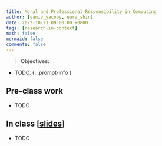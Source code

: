 ```yaml
---
title: Moral and Professional Responsibility in Computing
author: [yaniv_yacoby, eura_shin]
date: 2022-10-21 09:00:00 +0800
tags: [research-in-context]
math: false
mermaid: false
comments: false
---
```


> **Objectives:**
* TODO.
{: .prompt-info }


## Pre-class work
* TODO

## In class \[[slides](https://docs.google.com/presentation/d/1wBfjEHBV3rQMMJvtM4iwnaJoo8Jmmqc1/edit?usp=sharing&ouid=113921352520656002922&rtpof=true&sd=true)\]
* TODO

